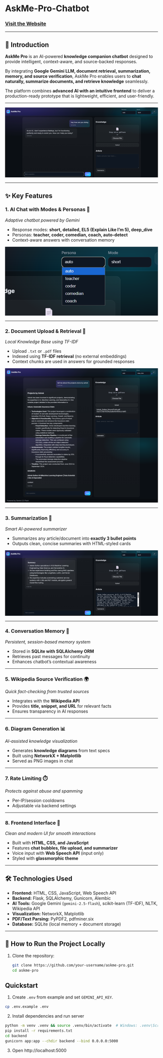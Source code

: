 # AskMe-Pro-Chatbot  

### [Visit the Website](https://askpro-chatbot-deployable.onrender.com/)  
---

## 📖 Introduction  
**AskMe Pro** is an AI-powered **knowledge companion chatbot** designed to provide intelligent, context-aware, and source-backed responses.  

By integrating **Google Gemini LLM, document retrieval, summarization, memory, and source verification**, AskMe Pro enables users to **chat naturally, summarize documents, and retrieve knowledge** seamlessly.  

The platform combines **advanced AI with an intuitive frontend** to deliver a production-ready prototype that is lightweight, efficient, and user-friendly.  

---

<img src="images/home page.png" alt="AskMe Pro Chat Interface" />  

---

## ✨ Key Features  

### 1. **AI Chat with Modes & Personas** 🤖  
*Adaptive chatbot powered by Gemini*  
- Response modes: **short, detailed, EL5 (Explain Like I’m 5), deep_dive**  
- Personas: **teacher, coder, comedian, coach, auto-detect**  
- Context-aware answers with conversation memory  

<img src="images/persona.png" alt="Chat Modes and Personas" />  

---

### 2. **Document Upload & Retrieval** 📂  
*Local Knowledge Base using TF-IDF*  
- Upload `.txt` or `.pdf` files  
- Indexed using **TF-IDF retrieval** (no external embeddings)  
- Context chunks are used in answers for grounded responses  

<img src="images/upload document.png" alt="Document Upload Interface" />  

---

### 3. **Summarization** 📑  
*Smart AI-powered summarizer*  
- Summarizes any article/document into **exactly 3 bullet points**  
- Outputs clean, concise summaries with HTML-styled cards  

<img src="images/summarization.png" alt="3-Point Summarization" />  

---

### 4. **Conversation Memory** 🧠  
*Persistent, session-based memory system*  
- Stored in **SQLite with SQLAlchemy ORM**  
- Retrieves past messages for continuity  
- Enhances chatbot’s contextual awareness  

---

### 5. **Wikipedia Source Verification** 🌍  
*Quick fact-checking from trusted sources*  
- Integrates with the **Wikipedia API**  
- Provides **title, snippet, and URL** for relevant facts  
- Ensures transparency in AI responses  

---

### 6. **Diagram Generation** 📊  
*AI-assisted knowledge visualization*  
- Generates **knowledge diagrams** from text specs  
- Built using **NetworkX + Matplotlib**  
- Served as PNG images in chat  

---

### 7. **Rate Limiting** ⏱️  
*Protects against abuse and spamming*  
- Per-IP/session cooldowns  
- Adjustable via backend settings  

---

### 8. **Frontend Interface** 🎨  
*Clean and modern UI for smooth interactions*  
- Built with **HTML, CSS, and JavaScript**  
- Features **chat bubbles, file upload, and summarizer**  
- Voice input with **Web Speech API** (input only)  
- Styled with **glassmorphic theme**  



---

## 🛠️ Technologies Used  

- **Frontend:** HTML, CSS, JavaScript, Web Speech API  
- **Backend:** Flask, SQLAlchemy, Gunicorn, Alembic  
- **AI Tools:** Google Gemini (`gemini-2.5-flash`), scikit-learn (TF-IDF), NLTK, Wikipedia API  
- **Visualization:** NetworkX, Matplotlib  
- **PDF/Text Parsing:** PyPDF2, pdfminer.six  
- **Database:** SQLite (local memory + document storage)  

---

## 🚀 How to Run the Project Locally  

1. Clone the repository:
   ```bash
   git clone https://github.com/your-username/askme-pro.git
   cd askme-pro


## Quickstart
1. Create `.env` from example and set `GEMINI_API_KEY`.
```bash
cp .env.example .env
```
2. Install dependencies and run server
```bash
python -m venv .venv && source .venv/bin/activate  # Windows: .venv\Scripts\activate
pip install -r requirements.txt
cd backend
gunicorn app:app --chdir backend --bind 0.0.0.0:5000
```

3. Open http://localhost:5000

